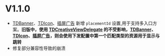 # V1.1.0
- [TDBanner](../README.md/#tdbanner)、[TDIcon](../README.md/#tdicon)、[插屏广告](../README.md/#interstitialview) 新增 `placementId` 设置,用于支持多入口方案。**旧版中，使用 [TDCreativeViewDelegate](../README.md/#tdcreativeviewdelegate) 的不受影响，[TDBanner](../README.md/#tdbanner)、[TDIcon](../README.md/#tdicon)、[插屏广告](../README.md/#interstitialview)，则会使用下发配置中第一个匹配类型的资源用于显示与跳转**
- 修复部分兼容性导致的崩溃
